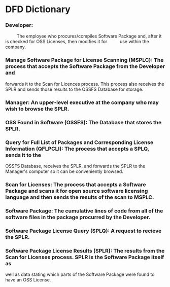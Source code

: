 # DFD Dictionary

### Developer: 
&emsp; &emsp; The employee who procures/compiles Software Package and, after it is checked for OSS Licenses, then modifies it for 
&emsp; &emsp; use within the company.

### Manage Software Package for License Scanning (MSPLC): The process that accepts the Software Package from the Developer and 
forwards it to the Scan for Licences process. This process also receives the SPLR and sends those results to the OSSFS
Database for storage.

### Manager: An upper-level executive at the company who may wish to browse the SPLR.

### OSS Found in Software (OSSFS): The Database that stores the SPLR.

### Query for Full List of Packages and Corresponding License Information (QFLPCLI): The process that accepts a SPLQ, sends it to the 
OSSFS Database, receives the SPLR, and forwards the SPLR to the Manager's computer so it can be conveniently browsed.

### Scan for Licenses: The process that accepts a Software Package and scans it for open source software licensing language and then sends the results of the scan to MSPLC.

### Software Package: The cumulative lines of code from all of the software files in the package procurred by the Developer.

### Software Package License Query (SPLQ): A request to recieve the SPLR.

### Software Package License Results (SPLR): The results from the Scan for Licenses process. SPLR is the Software Package itself as
well as data stating which parts of the Software Package were found to have an OSS License.

